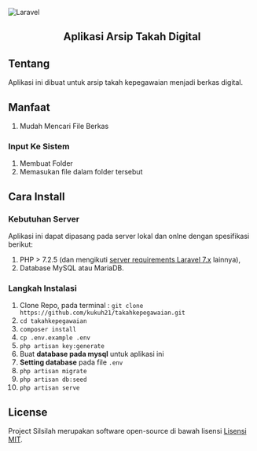 ![Laravel](https://laravel.com/assets/img/components/logo-laravel.svg)

<h2 align="center">Aplikasi Arsip Takah Digital</h2>

## Tentang
Aplikasi ini dibuat untuk arsip takah kepegawaian menjadi berkas digital.

## Manfaat
1. Mudah Mencari File Berkas

### Input Ke Sistem
1. Membuat Folder
2. Memasukan file dalam folder tersebut

## Cara Install

### Kebutuhan Server

Aplikasi ini dapat dipasang pada server lokal dan onlne dengan spesifikasi berikut:

1. PHP > 7.2.5 (dan mengikuti [server requirements Laravel 7.x](https://laravel.com/docs/7.x/installation#server-requirements) lainnya),
2. Database MySQL atau MariaDB.

### Langkah Instalasi

1. Clone Repo, pada terminal : `git clone https://github.com/kukuh21/takahkepegawaian.git`
2. `cd takahkepegawaian`
3. `composer install`
4. `cp .env.example .env`
5. `php artisan key:generate`
6. Buat **database pada mysql** untuk aplikasi ini
7. **Setting database** pada file `.env`
8. `php artisan migrate`
9. `php artisan db:seed`
10. `php artisan serve`


## License

Project Silsilah merupakan software open-source di bawah lisensi [Lisensi MIT](LICENSE).